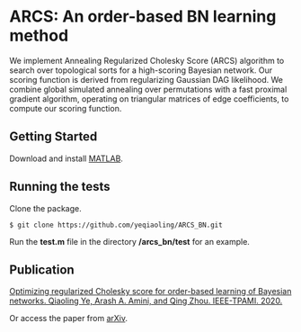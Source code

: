 # ARCS: An order-based BN learning method
We implement Annealing Regularized Cholesky Score (ARCS) algorithm to search over topological sorts for a high-scoring Bayesian network. Our scoring function is derived from regularizing Gaussian DAG likelihood. We combine global simulated annealing over permutations with a fast proximal gradient algorithm, operating on triangular matrices of edge coefficients, to compute our scoring function. 

## Getting Started
Download and install [MATLAB](https://www.mathworks.com/downloads/).

## Running the tests
Clone the package.
```
$ git clone https://github.com/yeqiaoling/ARCS_BN.git
```

Run the **test.m** file in the directory **/arcs_bn/test** for an example. 

## Publication
[Optimizing regularized Cholesky score for order-based learning of Bayesian networks. Qiaoling Ye, Arash A. Amini, and Qing Zhou. IEEE-TPAMI. 2020.](https://www.computer.org/csdl/journal/tp/5555/01/09079582/1jmV9bJGu6Q)

Or access the paper from [arXiv](https://arxiv.org/abs/1904.12360).
